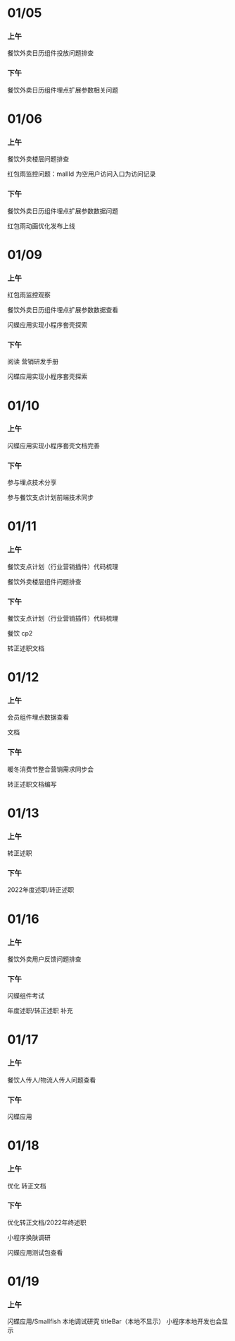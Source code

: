 # 01/05

### 上午

餐饮外卖日历组件投放问题排查

### 下午

餐饮外卖日历组件埋点扩展参数相关问题

# 01/06

### 上午

餐饮外卖楼层问题排查

红包雨监控问题：mallId 为空用户访问入口为访问记录

### 下午

餐饮外卖日历组件埋点扩展参数数据问题

红包雨动画优化发布上线

# 01/09

### 上午

红包雨监控观察

餐饮外卖日历组件埋点扩展参数数据查看

闪蝶应用实现小程序套壳探索

### 下午

阅读 营销研发手册

闪蝶应用实现小程序套壳探索

# 01/10

### 上午

闪蝶应用实现小程序套壳文档完善

### 下午

参与埋点技术分享

参与餐饮支点计划前端技术同步

# 01/11

### 上午

餐饮支点计划（行业营销插件）代码梳理

餐饮外卖楼层组件问题排查

### 下午

餐饮支点计划（行业营销插件）代码梳理

餐饮 cp2

转正述职文档

# 01/12

### 上午

会员组件埋点数据查看

文档

### 下午

暖冬消费节整合营销需求同步会

转正述职文档编写

# 01/13

### 上午

转正述职

### 下午

2022年度述职/转正述职

# 01/16

### 上午

餐饮外卖用户反馈问题排查

### 下午

闪蝶组件考试

年度述职/转正述职 补充

# 01/17

### 上午

餐饮人传人/物流人传人问题查看

### 下午

闪蝶应用

# 01/18

### 上午

优化 转正文档

### 下午

优化转正文档/2022年终述职

小程序换肤调研

闪蝶应用测试包查看

# 01/19

### 上午

闪蝶应用/Smallfish 本地调试研究 titleBar（本地不显示）
小程序本地开发也会显示
